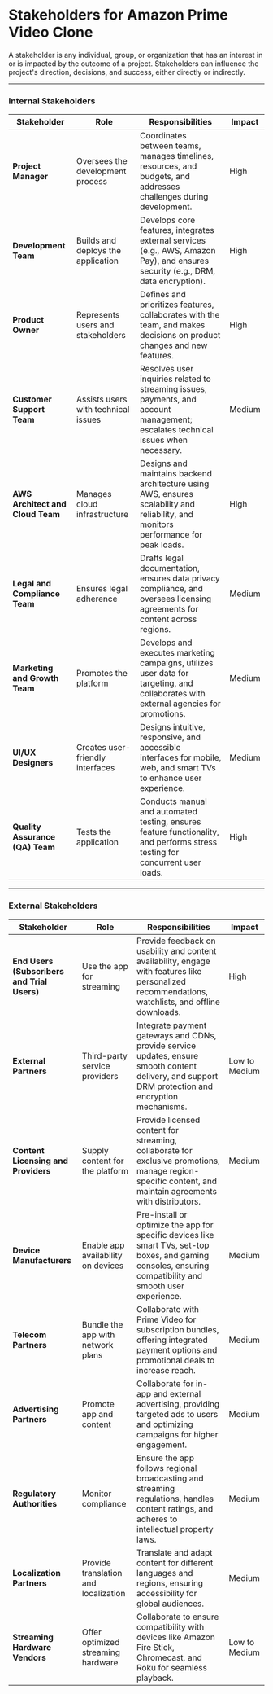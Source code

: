 # Stakeholders for Amazon Prime Video Clone

A stakeholder is any individual, group, or organization that has an interest in or is impacted by the outcome of a project. Stakeholders can influence the project's direction, decisions, and success, either directly or indirectly.

---

### **Internal Stakeholders**

| **Stakeholder**             | **Role**                                   | **Responsibilities**                                                                                                                                      | **Impact**                    |
|-----------------------------|-------------------------------------------|----------------------------------------------------------------------------------------------------------------------------------------------------------|-------------------------------|
| **Project Manager**         | Oversees the development process          | Coordinates between teams, manages timelines, resources, and budgets, and addresses challenges during development.                                        | High                          |
| **Development Team**        | Builds and deploys the application        | Develops core features, integrates external services (e.g., AWS, Amazon Pay), and ensures security (e.g., DRM, data encryption).                          | High                          |
| **Product Owner**           | Represents users and stakeholders         | Defines and prioritizes features, collaborates with the team, and makes decisions on product changes and new features.                                    | High                          |
| **Customer Support Team**   | Assists users with technical issues       | Resolves user inquiries related to streaming issues, payments, and account management; escalates technical issues when necessary.                         | Medium                        |
| **AWS Architect and Cloud Team** | Manages cloud infrastructure          | Designs and maintains backend architecture using AWS, ensures scalability and reliability, and monitors performance for peak loads.                        | High                          |
| **Legal and Compliance Team**| Ensures legal adherence                   | Drafts legal documentation, ensures data privacy compliance, and oversees licensing agreements for content across regions.                                | Medium                        |
| **Marketing and Growth Team**| Promotes the platform                     | Develops and executes marketing campaigns, utilizes user data for targeting, and collaborates with external agencies for promotions.                      | Medium                        |
| **UI/UX Designers**         | Creates user-friendly interfaces          | Designs intuitive, responsive, and accessible interfaces for mobile, web, and smart TVs to enhance user experience.                                       | Medium                        |
| **Quality Assurance (QA) Team** | Tests the application                 | Conducts manual and automated testing, ensures feature functionality, and performs stress testing for concurrent user loads.                              | High                          |

---

### **External Stakeholders**

| **Stakeholder**                           | **Role**                                   | **Responsibilities**                                                                                                                                      | **Impact**                    |
|-------------------------------------------|-------------------------------------------|----------------------------------------------------------------------------------------------------------------------------------------------------------|-------------------------------|
| **End Users (Subscribers and Trial Users)** | Use the app for streaming                 | Provide feedback on usability and content availability, engage with features like personalized recommendations, watchlists, and offline downloads.        | High                          |
| **External Partners**                     | Third-party service providers             | Integrate payment gateways and CDNs, provide service updates, ensure smooth content delivery, and support DRM protection and encryption mechanisms.       | Low to Medium                 |
| **Content Licensing and Providers**       | Supply content for the platform           | Provide licensed content for streaming, collaborate for exclusive promotions, manage region-specific content, and maintain agreements with distributors.  | Medium                        |
| **Device Manufacturers**                  | Enable app availability on devices        | Pre-install or optimize the app for specific devices like smart TVs, set-top boxes, and gaming consoles, ensuring compatibility and smooth user experience.| Medium                        |
| **Telecom Partners**                      | Bundle the app with network plans         | Collaborate with Prime Video for subscription bundles, offering integrated payment options and promotional deals to increase reach.                       | Medium                        |
| **Advertising Partners**                  | Promote app and content                   | Collaborate for in-app and external advertising, providing targeted ads to users and optimizing campaigns for higher engagement.                          | Medium                        |
| **Regulatory Authorities**                | Monitor compliance                        | Ensure the app follows regional broadcasting and streaming regulations, handles content ratings, and adheres to intellectual property laws.               | Medium                        |
| **Localization Partners**                 | Provide translation and localization      | Translate and adapt content for different languages and regions, ensuring accessibility for global audiences.                                             | Medium                        |
| **Streaming Hardware Vendors**            | Offer optimized streaming hardware        | Collaborate to ensure compatibility with devices like Amazon Fire Stick, Chromecast, and Roku for seamless playback.                                      | Low to Medium                 |
